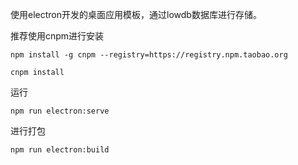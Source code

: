 使用electron开发的桌面应用模板，通过lowdb数据库进行存储。

 推荐使用cnpm进行安装

```
npm install -g cnpm --registry=https://registry.npm.taobao.org

cnpm install
```

运行

```
npm run electron:serve
```

进行打包

```
npm run electron:build
```

